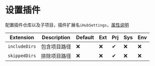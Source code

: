 # 设置插件
配置插件仓库以及子项目，插件扩展名`iHubSettings`，[属性说明](/explanation?id=属性配置说明)

| Extension | Description | Default | Ext | Prj | Sys | Env |
| --------- | ----------- | ------- | --- | ------- | ------ | --- |
| `includeDirs` | 包含项目路径 | ❌ | ❌ | ✔ | ❌ | ❌ |
| `skippedDirs` | 排除项目路径 | ❌ | ❌ | ✔ | ❌ | ❌ |